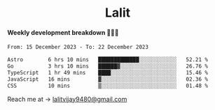 <h1 align="center">Lalit</h1>

#### Weekly development breakdown 👨🏻‍💻
<!--START_SECTION:waka-->

```txt
From: 15 December 2023 - To: 22 December 2023

Astro        6 hrs 10 mins   █████████████░░░░░░░░░░░░   52.21 %
Go           3 hrs 10 mins   ██████▓░░░░░░░░░░░░░░░░░░   26.76 %
TypeScript   1 hr 49 mins    ████░░░░░░░░░░░░░░░░░░░░░   15.46 %
JavaScript   16 mins         ▓░░░░░░░░░░░░░░░░░░░░░░░░   02.36 %
CSS          10 mins         ▒░░░░░░░░░░░░░░░░░░░░░░░░   01.48 %
```

<!--END_SECTION:waka-->

Reach me at → lalitvijay9480@gmail.com

